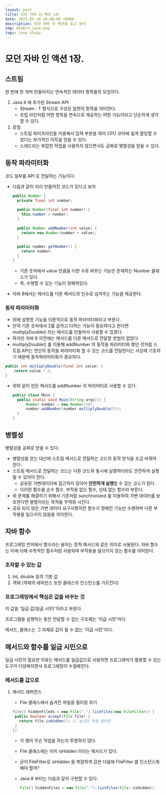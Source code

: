 ```yaml
---
layout: post
title: 모던 자바 인 액션 1장
date: 2021-03-10 20:40:00 +0900
description: 모던 자바 인 액션을 읽고 정리
img: modern_java.png
tags: java study
---
```


# 모던 자바 인 액션 1장.

## 스트림

한 번에 한 개씩 만들어지는 연속적인 데이터 항목들의 모임이다.


1. Java 8 에 추가된 Stream API
   - Stream<T> : T 형식으로 구성된 일련의 항목을 의미한다.
   - 조립 라인처럼 어떤 항목을 연속으로 제공하는 어떤 기능이라고 단순하게 생각할 수 있다.
2. 장점
   - 스트림 파이프라인을 이용해서 입력 부분을 여러 CPU 코어에 쉽게 할당할 수 있다는 부가적인 이득을 얻을 수 있다.
   - 스레드라는 복잡한 작업을 사용하지 않으면서도 공짜로 병렬성을 얻을 수 있다.

## 동작 파라미터화

코드 일부를 API 로 전달하는 기능이다.

- 다음과 같이 미리 만들어진 코드가 있다고 보자

  ```java
  public Number {
  	private final int number;
    
    public Number(final int number) {
      this.number = number;
    }
    
    public Number addNumber(int value) {
      return new Number(number + value);
    }
    
    public number getNumber() {
      return number;
    }
  }
  ```

  - 기존 숫자에서 value 만큼을 더한 수로 바꾸는 기능만 존재하는 Number 클래스가 있다.
  - 즉,  수행할 수 있는 기능이 정해져있다.

- 자바 8에서는 메서드를 다른 메서드의 인수로 넘겨주는 기능을 제공한다.

### 동작 파라미터화

- 위에 설명한 기능을 이론적으로 동작 파라미터화라고 부른다.
- 만약 기존 숫자에서 2를 곱하고 더하는 기능이 필요하다고 한다면 multiplyDouble() 라는 메서드를 만들어서 사용할 수 있겠다.
- 하지만 자바 8 이전에는 메서드를 다른 메서드로 전달할 방법이 없었다.
- multiplyDouble() 를 이용해 addNumber 의 동작을 파라미터화 했던 것처럼 스트림 API는 연산의 동작을 파라미터화 할 수 있는 코드를 전달한다는 사상에 기초하기 때문에 동작파라미터화가 중요하다.

```java
public int multiplyDouble(final int value) {
	return value * 2;
}
```

- 위와 같이 만든 메서드를 addNumber 의 파라미터로 사용할 수 있다.

  ```java
  public class Main {
  	public static void Main(String args[]) {
  		Number number = new Number(10);
  		number.addNumber(number.multiplyDouble(5));
  	}
  }
  ```

## 병렬성

병렬성을 공짜로 얻을 수 있다.

- 병렬성을 얻는 대신에 스트림 메서드로 전달하는 코드의 동작 방식을 조금 바꿔야 한다.
- 스트림 메서드로 전달하는 코드는 다른 코드와 동시에 실행하더라도 안전하게 실행될 수 있어야 한다.
  - 공유된 가변데이터에 접근하지 않아야 <b>안전하게 실행</b>할 수 있는 코드가 된다.
  - 이러한 함수를 순수 함수, 부작용 없는 함수, 상태 없는 함수라 부른다.
- 위 문제를 해결하기 위해서 기존처럼 sunchronized 를 이용하여 가변 데이터를 보호한다면 병렬이라는 목적을 무력화 시킨다.
- 공유 되지 않은 가변 데이터 요구사항이란 함수가 정해진 기능만 수행하며 다른 부작용을 일으키지 않음을 의미한다.

## 자바 함수

프로그래밍 언어에서 함수라는 용어는 정적 메서드와 같은 의미로 사용된다. 자바 함수는 이에 더해 수학적인 함수처럼 사용되며 부작용을 일으키지 않는 함수를 의미한다.

### 조작할 수 있는 값

1. Int, double 등의 기본 값
2. 객체 (객체의 레퍼런스 또한 클래스의 인스턴스를 가르킨다)

### 프로그래밍에서 핵심은 값을 바꾸는 것

이 값을 '일급 값(일급 시민)'이라고 부른다.

프로그램을 실행하는 동안 전달할 수 없는 구조체는 '이급 시민'이다.

메서드, 클래스는 그 자체로 값이 될 수 없는 '이급 시민'이다.

## 메서드와 함수를 일급 시민으로

일급 시민이 필요한 이유는 메서드를 일급값으로 사용하면 프로그래머가 활용할 수 있는 도구가 다양해지면서 프로그래밍이 수월해진다.

### 메서드를 값으로

1. 메서드 레퍼런스

   - File 클래스에서 숨겨진 파일을 필터링 하기

   ```java
   File[] hiddenFileds = new File(".").listFiles(new FileFilter() {
    public boolean accept(File file) {
      return file.isHidden(); // 숨겨진 파일 필터링
    }
   })
   ```

   - 각 행이 무슨 작업을 하는지 투명하지 않다.

   - File 클래스에는 이미 isHidden 이라는 메서드가 있다.

   - 굳이 FileFilter로 isHidden 을 복잡하게 감싼 다음에 FileFilter 를 인스턴스화 해야 할까?

   - Java 8 부터는 다음과 같이 구현할 수 있다.

     ```java
     File[] hiddenFiles = new File(".").listFiles(File::isHidden);
     ```
